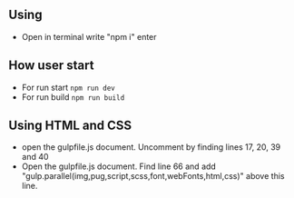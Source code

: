 ## Using 
- Open in terminal write "npm i" enter
## How user start
- For run start `npm run dev`
- For run build `npm run build`
## Using HTML and CSS
- open the gulpfile.js document. Uncomment by finding lines 17, 20, 39 and 40
- Open the gulpfile.js document. Find line 66 and add "gulp.parallel(img,pug,script,scss,font,webFonts,html,css)" above this line.
